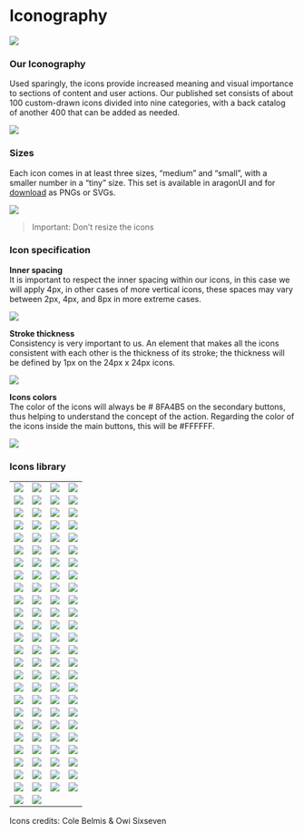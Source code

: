 # Iconography



![](https://hack.aragon.org/docs/assets/designSystem/covers/iconography.png)

### Our Iconography <a href="#our-iconography" id="our-iconography"></a>

Used sparingly, the icons provide increased meaning and visual importance to sections of content and user actions. Our published set consists of about 100 custom-drawn icons divided into nine categories, with a back catalog of another 400 that can be added as needed.

![](https://hack.aragon.org/docs/assets/designSystem/guidelines/iconography.png)

### Sizes <a href="#sizes" id="sizes"></a>

Each icon comes in at least three sizes, “medium” and “small”, with a smaller number in a “tiny” size. This set is available in aragonUI and for [download](https://hack.aragon.org/docs/assets/designSystem/guidelines/icons/Aragon\_icons.zip) as PNGs or SVGs.

![](https://hack.aragon.org/docs/assets/designSystem/guidelines/sizes.png)

> Important: Don’t resize the icons

### Icon specification <a href="#icon-specification" id="icon-specification"></a>

**Inner spacing**\
It is important to respect the inner spacing within our icons, in this case we will apply 4px, in other cases of more vertical icons, these spaces may vary between 2px, 4px, and 8px in more extreme cases.

![](https://hack.aragon.org/docs/assets/designSystem/guidelines/secure-space.svg)

**Stroke thickness**\
Consistency is very important to us. An element that makes all the icons consistent with each other is the thickness of its stroke; the thickness will be defined by 1px on the 24px x 24px icons.

![](https://hack.aragon.org/docs/assets/designSystem/guidelines/weight.svg)

**Icons colors**\
The color of the icons will always be # 8FA4B5 on the secondary buttons, thus helping to understand the concept of the action. Regarding the color of the icons inside the main buttons, this will be #FFFFFF.

![](https://hack.aragon.org/docs/assets/designSystem/guidelines/color-icons.svg)

### Icons library <a href="#icons-library" id="icons-library"></a>

|                                                                                        |                                                                                          |                                                                                           |                                                                                          |
| -------------------------------------------------------------------------------------- | ---------------------------------------------------------------------------------------- | ----------------------------------------------------------------------------------------- | ---------------------------------------------------------------------------------------- |
| ![](https://hack.aragon.org/docs/assets/designSystem/guidelines/icons/Add-user.svg)    | ![](https://hack.aragon.org/docs/assets/designSystem/guidelines/icons/Alert.svg)         | ![](https://hack.aragon.org/docs/assets/designSystem/guidelines/icons/Align-center.svg)   | ![](https://hack.aragon.org/docs/assets/designSystem/guidelines/icons/Align-justify.svg) |
| ![](https://hack.aragon.org/docs/assets/designSystem/guidelines/icons/Align-left.svg)  | ![](https://hack.aragon.org/docs/assets/designSystem/guidelines/icons/Align-right.svg)   | ![](https://hack.aragon.org/docs/assets/designSystem/guidelines/icons/Aragon.svg)         | ![](https://hack.aragon.org/docs/assets/designSystem/guidelines/icons/Arrow-down.svg)    |
| ![](https://hack.aragon.org/docs/assets/designSystem/guidelines/icons/Arrow-left.svg)  | ![](https://hack.aragon.org/docs/assets/designSystem/guidelines/icons/Arrow-right.svg)   | ![](https://hack.aragon.org/docs/assets/designSystem/guidelines/icons/Arrow-up.svg)       | ![](https://hack.aragon.org/docs/assets/designSystem/guidelines/icons/At-sign.svg)       |
| ![](https://hack.aragon.org/docs/assets/designSystem/guidelines/icons/Block.svg)       | ![](https://hack.aragon.org/docs/assets/designSystem/guidelines/icons/Bookmark.svg)      | ![](https://hack.aragon.org/docs/assets/designSystem/guidelines/icons/Calendar.svg)       | ![](https://hack.aragon.org/docs/assets/designSystem/guidelines/icons/Canvas.svg)        |
| ![](https://hack.aragon.org/docs/assets/designSystem/guidelines/icons/Caution.svg)     | ![](https://hack.aragon.org/docs/assets/designSystem/guidelines/icons/Center.svg)        | ![](https://hack.aragon.org/docs/assets/designSystem/guidelines/icons/Chart.svg)          | ![](https://hack.aragon.org/docs/assets/designSystem/guidelines/icons/Chat.svg)          |
| ![](https://hack.aragon.org/docs/assets/designSystem/guidelines/icons/Check.svg)       | ![](https://hack.aragon.org/docs/assets/designSystem/guidelines/icons/Chip.svg)          | ![](https://hack.aragon.org/docs/assets/designSystem/guidelines/icons/Circle-check.svg)   | ![](https://hack.aragon.org/docs/assets/designSystem/guidelines/icons/Circle-minus.svg)  |
| ![](https://hack.aragon.org/docs/assets/designSystem/guidelines/icons/Circle-plus.svg) | ![](https://hack.aragon.org/docs/assets/designSystem/guidelines/icons/Clock.svg)         | ![](https://hack.aragon.org/docs/assets/designSystem/guidelines/icons/Cloud-download.svg) | ![](https://hack.aragon.org/docs/assets/designSystem/guidelines/icons/Cloud-upload.svg)  |
| ![](https://hack.aragon.org/docs/assets/designSystem/guidelines/icons/Coin.svg)        | ![](https://hack.aragon.org/docs/assets/designSystem/guidelines/icons/Configuration.svg) | ![](https://hack.aragon.org/docs/assets/designSystem/guidelines/icons/Connect.svg)        | ![](https://hack.aragon.org/docs/assets/designSystem/guidelines/icons/Connection.svg)    |
| ![](https://hack.aragon.org/docs/assets/designSystem/guidelines/icons/Copy.svg)        | ![](https://hack.aragon.org/docs/assets/designSystem/guidelines/icons/Cross.svg)         | ![](https://hack.aragon.org/docs/assets/designSystem/guidelines/icons/Dashed-square.svg)  | ![](https://hack.aragon.org/docs/assets/designSystem/guidelines/icons/Down.svg)          |
| ![](https://hack.aragon.org/docs/assets/designSystem/guidelines/icons/Download.svg)    | ![](https://hack.aragon.org/docs/assets/designSystem/guidelines/icons/Edit.svg)          | ![](https://hack.aragon.org/docs/assets/designSystem/guidelines/icons/Ellipsis.svg)       | ![](https://hack.aragon.org/docs/assets/designSystem/guidelines/icons/Ethereum.svg)      |
| ![](https://hack.aragon.org/docs/assets/designSystem/guidelines/icons/External.svg)    | ![](https://hack.aragon.org/docs/assets/designSystem/guidelines/icons/File.svg)          | ![](https://hack.aragon.org/docs/assets/designSystem/guidelines/icons/Filter.svg)         | ![](https://hack.aragon.org/docs/assets/designSystem/guidelines/icons/Flag.svg)          |
| ![](https://hack.aragon.org/docs/assets/designSystem/guidelines/icons/Folder.svg)      | ![](https://hack.aragon.org/docs/assets/designSystem/guidelines/icons/Graph.svg)         | ![](https://hack.aragon.org/docs/assets/designSystem/guidelines/icons/Graph-2.svg)        | ![](https://hack.aragon.org/docs/assets/designSystem/guidelines/icons/Grid.svg)          |
| ![](https://hack.aragon.org/docs/assets/designSystem/guidelines/icons/Group.svg)       | ![](https://hack.aragon.org/docs/assets/designSystem/guidelines/icons/Hash.svg)          | ![](https://hack.aragon.org/docs/assets/designSystem/guidelines/icons/Heart.svg)          | ![](https://hack.aragon.org/docs/assets/designSystem/guidelines/icons/Hide.svg)          |
| ![](https://hack.aragon.org/docs/assets/designSystem/guidelines/icons/Home.svg)        | ![](https://hack.aragon.org/docs/assets/designSystem/guidelines/icons/Image.svg)         | ![](https://hack.aragon.org/docs/assets/designSystem/guidelines/icons/Info.svg)           | ![](https://hack.aragon.org/docs/assets/designSystem/guidelines/icons/Label.svg)         |
| ![](https://hack.aragon.org/docs/assets/designSystem/guidelines/icons/Layers.svg)      | ![](https://hack.aragon.org/docs/assets/designSystem/guidelines/icons/Left.svg)          | ![](https://hack.aragon.org/docs/assets/designSystem/guidelines/icons/Link.svg)           | ![](https://hack.aragon.org/docs/assets/designSystem/guidelines/icons/Location.svg)      |
| ![](https://hack.aragon.org/docs/assets/designSystem/guidelines/icons/Lock.svg)        | ![](https://hack.aragon.org/docs/assets/designSystem/guidelines/icons/Mail.svg)          | ![](https://hack.aragon.org/docs/assets/designSystem/guidelines/icons/Maximize.svg)       | ![](https://hack.aragon.org/docs/assets/designSystem/guidelines/icons/Minimize.svg)      |
| ![](https://hack.aragon.org/docs/assets/designSystem/guidelines/icons/Menu.svg)        | ![](https://hack.aragon.org/docs/assets/designSystem/guidelines/icons/Minus.svg)         | ![](https://hack.aragon.org/docs/assets/designSystem/guidelines/icons/Move.svg)           | ![](https://hack.aragon.org/docs/assets/designSystem/guidelines/icons/No-picture.svg)    |
| ![](https://hack.aragon.org/docs/assets/designSystem/guidelines/icons/Picture.svg)     | ![](https://hack.aragon.org/docs/assets/designSystem/guidelines/icons/Plus.svg)          | ![](https://hack.aragon.org/docs/assets/designSystem/guidelines/icons/Power.svg)          | ![](https://hack.aragon.org/docs/assets/designSystem/guidelines/icons/Print.svg)         |
| ![](https://hack.aragon.org/docs/assets/designSystem/guidelines/icons/Prohibited.svg)  | ![](https://hack.aragon.org/docs/assets/designSystem/guidelines/icons/Question.svg)      | ![](https://hack.aragon.org/docs/assets/designSystem/guidelines/icons/Refresh.svg)        | ![](https://hack.aragon.org/docs/assets/designSystem/guidelines/icons/Remove-user.svg)   |
| ![](https://hack.aragon.org/docs/assets/designSystem/guidelines/icons/Right.svg)       | ![](https://hack.aragon.org/docs/assets/designSystem/guidelines/icons/Rotate-left.svg)   | ![](https://hack.aragon.org/docs/assets/designSystem/guidelines/icons/Rotate-right.svg)   | ![](https://hack.aragon.org/docs/assets/designSystem/guidelines/icons/Search.svg)        |
| ![](https://hack.aragon.org/docs/assets/designSystem/guidelines/icons/Settings.svg)    | ![](https://hack.aragon.org/docs/assets/designSystem/guidelines/icons/Share.svg)         | ![](https://hack.aragon.org/docs/assets/designSystem/guidelines/icons/Square-minus.svg)   | ![](https://hack.aragon.org/docs/assets/designSystem/guidelines/icons/Square-plus.svg)   |
| ![](https://hack.aragon.org/docs/assets/designSystem/guidelines/icons/Square.svg)      | ![](https://hack.aragon.org/docs/assets/designSystem/guidelines/icons/Star-filled.svg)   | ![](https://hack.aragon.org/docs/assets/designSystem/guidelines/icons/Star.svg)           | ![](https://hack.aragon.org/docs/assets/designSystem/guidelines/icons/Target.svg)        |
| ![](https://hack.aragon.org/docs/assets/designSystem/guidelines/icons/Token.svg)       | ![](https://hack.aragon.org/docs/assets/designSystem/guidelines/icons/Trash.svg)         | ![](https://hack.aragon.org/docs/assets/designSystem/guidelines/icons/Unlock.svg)         | ![](https://hack.aragon.org/docs/assets/designSystem/guidelines/icons/Up.svg)            |
| ![](https://hack.aragon.org/docs/assets/designSystem/guidelines/icons/Upload.svg)      | ![](https://hack.aragon.org/docs/assets/designSystem/guidelines/icons/User.svg)          | ![](https://hack.aragon.org/docs/assets/designSystem/guidelines/icons/View.svg)           | ![](https://hack.aragon.org/docs/assets/designSystem/guidelines/icons/Vote.svg)          |
| ![](https://hack.aragon.org/docs/assets/designSystem/guidelines/icons/Wallet.svg)      | ![](https://hack.aragon.org/docs/assets/designSystem/guidelines/icons/Warning.svg)       | ![](https://hack.aragon.org/docs/assets/designSystem/guidelines/icons/World.svg)          | ![](https://hack.aragon.org/docs/assets/designSystem/guidelines/icons/Write.svg)         |
| ![](https://hack.aragon.org/docs/assets/designSystem/guidelines/icons/Zoom-in.svg)     | ![](https://hack.aragon.org/docs/assets/designSystem/guidelines/icons/Zoom-out.svg)      |                                                                                           |                                                                                          |

Icons credits: Cole Belmis & Owi Sixseven
